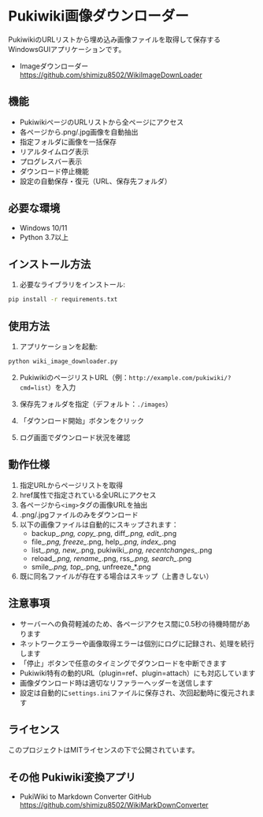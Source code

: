 # Pukiwiki画像ダウンローダー
PukiwikiのURLリストから埋め込み画像ファイルを取得して保存するWindowsGUIアプリケーションです。

- Imageダウンローダー
https://github.com/shimizu8502/WikiImageDownLoader



## 機能

- PukiwikiページのURLリストから全ページにアクセス
- 各ページから.png/.jpg画像を自動抽出
- 指定フォルダに画像を一括保存
- リアルタイムログ表示
- プログレスバー表示
- ダウンロード停止機能
- 設定の自動保存・復元（URL、保存先フォルダ）

## 必要な環境

- Windows 10/11
- Python 3.7以上

## インストール方法

1. 必要なライブラリをインストール:
```bash
pip install -r requirements.txt
```

## 使用方法

1. アプリケーションを起動:
```bash
python wiki_image_downloader.py
```

2. PukiwikiのページリストURL（例：`http://example.com/pukiwiki/?cmd=list`）を入力

3. 保存先フォルダを指定（デフォルト：`./images`）

4. 「ダウンロード開始」ボタンをクリック

5. ログ画面でダウンロード状況を確認

## 動作仕様

1. 指定URLからページリストを取得
2. href属性で指定されている全URLにアクセス
3. 各ページから`<img>`タグの画像URLを抽出
4. .png/.jpgファイルのみをダウンロード
5. 以下の画像ファイルは自動的にスキップされます：
   - backup_*.png, copy_*.png, diff_*.png, edit_*.png
   - file_*.png, freeze_*.png, help_*.png, index_*.png
   - list_*.png, new_*.png, pukiwiki_*.png, recentchanges_*.png
   - reload_*.png, rename_*.png, rss_*.png, search_*.png
   - smile_*.png, top_*.png, unfreeze_*.png
6. 既に同名ファイルが存在する場合はスキップ（上書きしない）

## 注意事項

- サーバーへの負荷軽減のため、各ページアクセス間に0.5秒の待機時間があります
- ネットワークエラーや画像取得エラーは個別にログに記録され、処理を続行します
- 「停止」ボタンで任意のタイミングでダウンロードを中断できます
- Pukiwiki特有の動的URL（plugin=ref、plugin=attach）にも対応しています
- 画像ダウンロード時は適切なリファラーヘッダーを送信します
- 設定は自動的に`settings.ini`ファイルに保存され、次回起動時に復元されます

## ライセンス

このプロジェクトはMITライセンスの下で公開されています。 


## その他 Pukiwiki変換アプリ
- PukiWiki to Markdown Converter
GitHub https://github.com/shimizu8502/WikiMarkDownConverter

